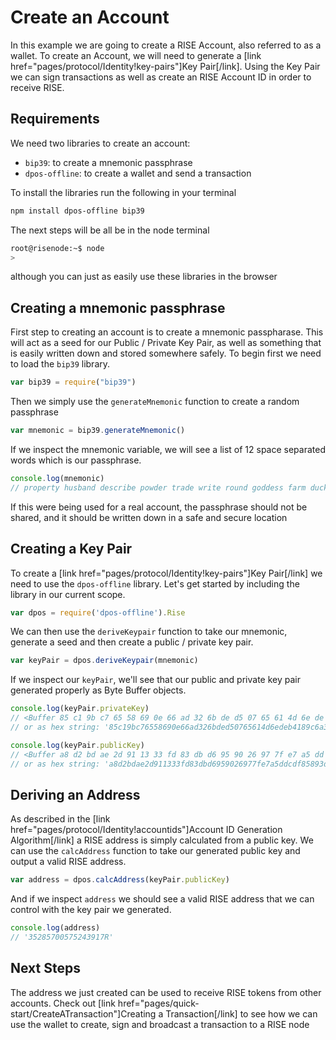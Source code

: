 # Create an Account

In this example we are going to create a RISE Account, also referred to as a
wallet. To create an Account, we will need to generate a [link
href="pages/protocol/Identity!key-pairs"]Key Pair[/link]. Using the Key Pair we
can sign transactions as well as create an RISE Account ID in order to receive
RISE.

## Requirements

We need two libraries to create an account:

* `bip39`: to create a mnemonic passphrase
* `dpos-offline`: to create a wallet and send a transaction

To install the libraries run the following in your terminal

```bash
npm install dpos-offline bip39
```

The next steps will be all be in the node terminal

```bash
root@risenode:~$ node
>
```

although you can just as easily use these libraries in the browser

## Creating a mnemonic passphrase

First step to creating an account is to create a mnemonic passpharase. This
will act as a seed for our Public / Private Key Pair, as well as
something that is easily written down and stored somewhere safely. To begin
first we need to load the `bip39` library.

```javascript
var bip39 = require("bip39")
```

Then we simply use the `generateMnemonic` function to create a random
passphrase

```javascript
var mnemonic = bip39.generateMnemonic()
```

If we inspect the mnemonic variable, we will see a list of 12 space separated
words which is our passphrase.

```javascript
console.log(mnemonic)
// property husband describe powder trade write round goddess farm duck exit boring
```

If this were being used for a real account, the passphrase should not be
shared, and it should be written down in a safe and secure location

## Creating a Key Pair

To create a [link href="pages/protocol/Identity!key-pairs"]Key Pair[/link] we
need to use the `dpos-offline` library. Let's get started by including the
library in our current scope.

```javascript
var dpos = require('dpos-offline').Rise
```

We can then use the `deriveKeypair` function to take our mnemonic, generate
a seed and then create a public / private key pair.

```javascript
var keyPair = dpos.deriveKeypair(mnemonic)
```

If we inspect our `keyPair`, we'll see that our public and private key pair
generated properly as Byte Buffer objects.

```javascript
console.log(keyPair.privateKey)
// <Buffer 85 c1 9b c7 65 58 69 0e 66 ad 32 6b de d5 07 65 61 4d 6e de b4 18 9c 6a 3e b1 e9 09 fd aa 44 21 a8 d2 bd ae 2d 91 13 33 fd 83 db d6 95 90 26 97 7f e7 ... >
// or as hex string: '85c19bc76558690e66ad326bded50765614d6edeb4189c6a3eb1e909fdaa4421a8d2bdae2d911333fd83dbd6959026977fe7a5ddcdf85893d5faf517453b9000'

console.log(keyPair.publicKey)
// <Buffer a8 d2 bd ae 2d 91 13 33 fd 83 db d6 95 90 26 97 7f e7 a5 dd cd f8 58 93 d5 fa f5 17 45 3b 90 00>
// or as hex string: 'a8d2bdae2d911333fd83dbd6959026977fe7a5ddcdf85893d5faf517453b9000'
```


## Deriving an Address

As described in the [link href="pages/protocol/Identity!accountids"]Account ID
Generation Algorithm[/link] a RISE address is simply calculated from a public
key. We can use the `calcAddress` function to take our generated public key and
output a valid RISE address.

```javascript
var address = dpos.calcAddress(keyPair.publicKey)
```

And if we inspect `address` we should see a valid RISE address that we can
control with the key pair we generated.

```javascript
console.log(address)
// '35285700575243917R'
```

## Next Steps

The address we just created can be used to receive RISE tokens from other
accounts. Check out [link
href="pages/quick-start/CreateATransaction"]Creating a Transaction[/link] to
see how we can use the wallet to create, sign and broadcast a transaction to
a RISE node
